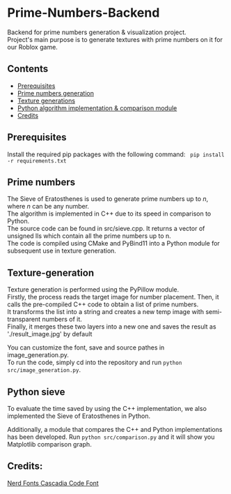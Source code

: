 # Prime-Numbers-Backend
Backend for prime numbers generation &amp; visualization project.  
Project's main purpose is to generate textures with prime numbers on it for our Roblox game.
## Contents  
* [Prerequisites](#prerequisites)
* [Prime numbers generation](#prime-numbers)
* [Texture generations](#texture-generation)
* [Python algorithm implementation & comparison module](#python-sieve)
* [Credits](#credits)  
## Prerequisites
Install the required pip packages with the following command:
``` pip install -r requirements.txt```
## Prime numbers  
The Sieve of Eratosthenes is used to generate prime numbers up to *n*, where *n* can be any number.   
The algorithm is implemented in C++ due to its speed in comparison to Python.  
The source code can be found in src/sieve.cpp. It returns a vector of unsigned lls which contain all the prime numbers up to n.  
The code is compiled using CMake and PyBind11 into a Python module for subsequent use in texture generation.
## Texture-generation
Texture generation is performed using the PyPillow module.  
Firstly, the process reads the target image for number placement. Then, it calls the pre-compiled C++ code to obtain a list of prime numbers.  
It transforms the list into a string and creates a new temp image with semi-transparent numbers of it.  
Finally, it merges these two layers into a new one and saves the result as './result_image.jpg' by default 

You can customize the font, save and source pathes in image_generation.py.  
To run the code, simply cd into the repository and run ```python src/image_generation.py```.
## Python sieve
To evaluate the time saved by using the C++ implementation, we also implemented the Sieve of Eratosthenes in Python.  

Additionally, a module that compares the C++ and Python implementations has been developed. Run ```python src/comparison.py``` and it will show you Matplotlib comparison graph.
## Credits:  
[Nerd Fonts Cascadia Code Font](https://www.nerdfonts.com/font-downloads)
